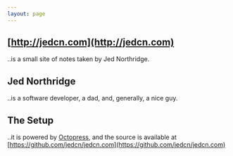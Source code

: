 ```yaml
---
layout: page
---
```


## [http://jedcn.com](http://jedcn.com)

..is a small site of notes taken by Jed Northridge.

## Jed Northridge

..is a software developer, a dad, and, generally, a nice guy.

## The Setup

..it is powered by [Octopress](http://octopress.org/), and the source
is available at
[https://github.com/jedcn/jedcn.com](https://github.com/jedcn/jedcn.com)
